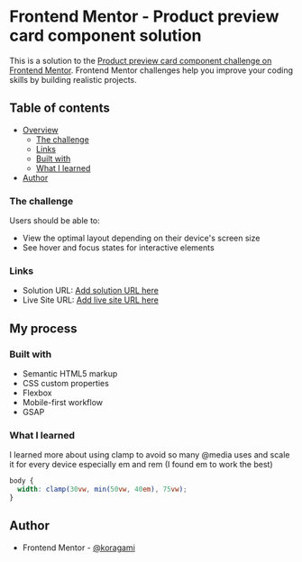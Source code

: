 # Frontend Mentor - Product preview card component solution

This is a solution to the [Product preview card component challenge on Frontend Mentor](https://www.frontendmentor.io/challenges/product-preview-card-component-GO7UmttRfa). Frontend Mentor challenges help you improve your coding skills by building realistic projects.

## Table of contents

- [Overview](#overview)
  - [The challenge](#product-preview-card)
  - [Links](#links)
  - [Built with](#vs-studio)
  - [What I learned](#scaling)
- [Author](#koragami)

### The challenge

Users should be able to:

- View the optimal layout depending on their device's screen size
- See hover and focus states for interactive elements

### Links

- Solution URL: [Add solution URL here](https://your-solution-url.com)
- Live Site URL: [Add live site URL here](https://your-live-site-url.com)

## My process

### Built with

- Semantic HTML5 markup
- CSS custom properties
- Flexbox
- Mobile-first workflow
- GSAP

### What I learned

I learned more about using clamp to avoid so many @media uses and scale it for every device especially em and rem (I found em to work the best)

```css
body {
  width: clamp(30vw, min(50vw, 40em), 75vw);
}
```

## Author

- Frontend Mentor - [@koragami](https://www.frontendmentor.io/profile/yourusername)
